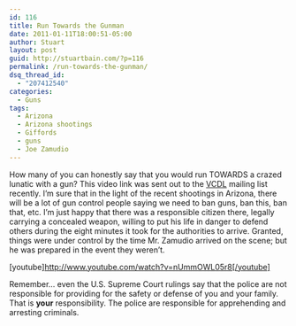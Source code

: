 ```yaml
---
id: 116
title: Run Towards the Gunman
date: 2011-01-11T18:00:51-05:00
author: Stuart
layout: post
guid: http://stuartbain.com/?p=116
permalink: /run-towards-the-gunman/
dsq_thread_id:
  - "207412540"
categories:
  - Guns
tags:
  - Arizona
  - Arizona shootings
  - Giffords
  - guns
  - Joe Zamudio
---
```

How many of you can honestly say that you would run TOWARDS a crazed lunatic with a gun? This video link was sent out to the [VCDL](http://vcdl.org/) mailing list recently. I&#8217;m sure that in the light of the recent shootings in Arizona, there will be a lot of gun control people saying we need to ban guns, ban this, ban that, etc. I&#8217;m just happy that there was a responsible citizen there, legally carrying a concealed weapon, willing to put his life in danger to defend others during the eight minutes it took for the authorities to arrive. Granted, things were under control by the time Mr. Zamudio arrived on the scene; but he was prepared in the event they weren&#8217;t.

[youtube]http://www.youtube.com/watch?v=nUmmOWL05r8[/youtube]

Remember&#8230; even the U.S. Supreme Court rulings say that the police are not responsible for providing for the safety or defense of you and your family. That is **your** responsibility. The police are responsible for apprehending and arresting criminals.